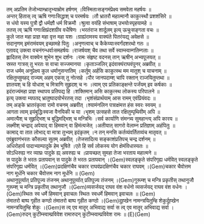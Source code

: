 

  
तम् अप्रतिम तेजोभ्याम्भ्रातृभ्याम्रोम हर्षणम् ।विस्मिताःसङ्गमंप्रेक्ष्य समवेता महर्षयः  ॥   
अन्तर् हितास् त्व् ऋषि गणाःसिद्धाश् च परमर्षयः ।तौ भ्रातरौ महात्मानौ काकुत्स्थौ प्रशशंसिरे  ॥   
स धंयो यस्य पुत्रौ द्वौ धर्मज्ञौ धर्म विक्रमौ ।श्रुत्वा वयंहि संभाषाम् उभयोःस्पृहयामहे  ॥   
ततस् त्व् ऋषि गणाःक्षिप्रंदशग्रीव वधैषिणः ।भरतंराज शार्दूलम् इत्य् ऊचुःसङ्गता वचः  ॥   
कुले जात महा प्राज्ञ महा वृत्त महा यशः ।ग्राह्यंरामस्य वाक्यंते पितरंयद्य् अवेक्षसे  ॥   
सदानृणम् इमंरामंवयम् इच्छामहे पितुः ।अनृणत्वाच् च कैकेय्याःस्वर्गंदशरथो गतः  ॥   
एतावद् उक्त्वा वचनंगन्धर्वाःसमहर्षयः ।राजर्षयश् चैव तथा सर्वे स्वाम्स्वाम्गतिम्गताः  ॥   
ह्लादितस् तेन वाक्येन शुभेन शुभ दर्शनः ।रामः संहृष्ट वदनस् तान् ऋषीन् अभ्यपूजयत्  ॥   
स्रस्त गात्रस् तु भरतः स वाचा सज्जमानया ।कृताञ्जलिर् इदंवाक्यंराघवंपुनर् अब्रवीत्  ॥   
राज धर्मम् अनुप्रेक्ष्य कुल धर्मानुसन्ततिम् ।कर्तुम् अर्हसि काकुत्स्थ मम मातुश् च याचनाम्  ॥   
रक्षितुम्सुमहद् राज्यम् अहम् एकस् तु नोत्सहे ।पौर जानपदाम्श् चापि रक्तान् रञ्जयितुम्तथा  ॥   
ज्ञातयश् च हि योधाश् च मित्राणि सुहृदश् च नः ।त्वाम् एव प्रतिकाङ्क्षन्ते पर्जंयम् इव कर्षकाः  ॥   
इदंराज्यंमहा प्राज्ञ स्थापय प्रतिपद्य हि ।शक्तिमान् असि काकुत्स्थ लोकस्य परिपालने  ॥   
इत्य् उक्त्वा म्यपतद् भ्रातुष्पादयोर्भरतस् तदा ।भृशंसंप्रार्थयाम् आस रामम् एवंप्रियंवदः  ॥   
तम् अङ्के भ्रातरंकृत्वा रामो वचनम् अब्रवीत् ।श्यामंनलिन पत्राक्षंमत्त हंस स्वरः स्वयम्  ॥   
आगता त्वाम् इयंबुद्धिःस्वजा वैनयिकी च या ।भृशम् उत्सहसे तात रक्षितुम्पृथिवीम् अपि  ॥   
अमात्यैश् च सुहृद्भिश् च बुद्धिमद्भिश् च मन्त्रिभिः ।सर्व कार्याणि संमन्त्र्य सुमहान्त्य् अपि कारय  ॥   
लक्ष्मीश् चन्द्राद् अपेयाद् वा हिमवान् वा हिमंत्यजेत् ।अतीयात् सागरो वेलाम्न प्रतिज्ञाम् अहंपितुः  ॥   
कामाद् वा तात लोभाद् वा मात्रा तुभ्यम् इदंकृतम् ।न तन् मनसि कर्तव्यंवर्तितव्यंच मातृवत्  ॥   
एवंब्रुवाणंभरतः कौसल्या सुतम् अब्रवीत् ।तेजसादित्य सङ्काशंप्रतिपच् चन्द्र दर्शनम्  ॥   
अधिरोहार्य पादाभ्याम्पादुके हेम भूषिते ।एते हि सर्व लोकस्य योग क्षेमंविधास्यतः  ॥   
सोऽधिरुह्य नर व्याघ्रः पादुके ह्य् अवरुह्य च ।प्रायच्छत् सुमहा तेजा भरताय महात्मने  ॥   
स पादुके ते भरतः प्रतापवान् स पादुके ते भरतः प्रतापवान् ।(Gem)स्वलङ्कृते संपरिगृह्य धर्मवित् स्वलङ्कृते संपरिगृह्य धर्मवित् ।(Gem)प्रदक्षिणंचैव चकार राघवंप्रदक्षिणंचैव चकार राघवम् ।(Gem)चकार चैवोत्तम नाग मूर्धनि चकार चैवोत्तम नाग मूर्धनि  ॥ (Gem)  
अथानुपूर्व्यात् प्रतिपूज्य तंजनम् अथानुपूर्व्यात् प्रतिपूज्य तंजनम् ।(Gem)गुरूम्श् च मन्त्रि प्रकृतीस् तथानुजौ गुरूम्श् च मन्त्रि प्रकृतीस् तथानुजौ ।(Gem)व्यसर्जयद् राघव वंश वर्धनो व्यसर्जयद् राघव वंश वर्धनः ।(Gem)स्थितः स्व धर्मे हिमवान् इवाचलः स्थितः स्वधर्मे हिमवान् इवाचलः  ॥ (Gem)  
तंमातरो बाष्प गृहीत कण्ठो तंमातरो बाष्प गृहीत कण्ठो ।(Gem)दुह्खेन नामन्त्रयितुम्हि शेकुर्दुह्खेन नामन्त्रयितुम्हि शेकुः ।(Gem)स त्व् एव मातॄर् अभिवाद्य सर्वा स त्व् एव मातॄर् अभिवाद्य सर्वा ।(Gem)रुदन् कुटीम्स्वाम्प्रविवेश रामारुदन् कुटीम्स्वाम्प्रविवेश रामः  ॥ (E)(Gem)  
